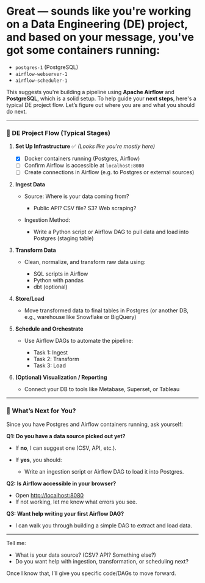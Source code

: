 # Great — sounds like you're working on a **Data Engineering (DE) project**, and based on your message, you've got some containers running:

* `postgres-1` (PostgreSQL)
* `airflow-webserver-1`
* `airflow-scheduler-1`

This suggests you're building a pipeline using **Apache Airflow** and **PostgreSQL**, which is a solid setup. To help guide your **next steps**, here's a typical DE project flow. Let’s figure out where you are and what you should do next.

---

### 🔄 DE Project Flow (Typical Stages)

1. **Set Up Infrastructure** ✅ *(Looks like you’re mostly here)*

   * [x] Docker containers running (Postgres, Airflow)
   * [ ] Confirm Airflow is accessible at `localhost:8080`
   * [ ] Create connections in Airflow (e.g. to Postgres or external sources)

2. **Ingest Data**

   * Source: Where is your data coming from?

     * Public API? CSV file? S3? Web scraping?
   * Ingestion Method:

     * Write a Python script or Airflow DAG to pull data and load into Postgres (staging table)

3. **Transform Data**

   * Clean, normalize, and transform raw data using:

     * SQL scripts in Airflow
     * Python with pandas
     * dbt (optional)

4. **Store/Load**

   * Move transformed data to final tables in Postgres (or another DB, e.g., warehouse like Snowflake or BigQuery)

5. **Schedule and Orchestrate**

   * Use Airflow DAGs to automate the pipeline:

     * Task 1: Ingest
     * Task 2: Transform
     * Task 3: Load

6. **(Optional) Visualization / Reporting**

   * Connect your DB to tools like Metabase, Superset, or Tableau

---

### 🧭 What’s Next for You?

Since you have Postgres and Airflow containers running, ask yourself:

**Q1: Do you have a data source picked out yet?**

* If **no**, I can suggest one (CSV, API, etc.).
* If **yes**, you should:

  * Write an ingestion script or Airflow DAG to load it into Postgres.

**Q2: Is Airflow accessible in your browser?**

* Open [http://localhost:8080](http://localhost:8080)
* If not working, let me know what errors you see.

**Q3: Want help writing your first Airflow DAG?**

* I can walk you through building a simple DAG to extract and load data.

---

Tell me:

* What is your data source? (CSV? API? Something else?)
* Do you want help with ingestion, transformation, or scheduling next?

Once I know that, I’ll give you specific code/DAGs to move forward.
